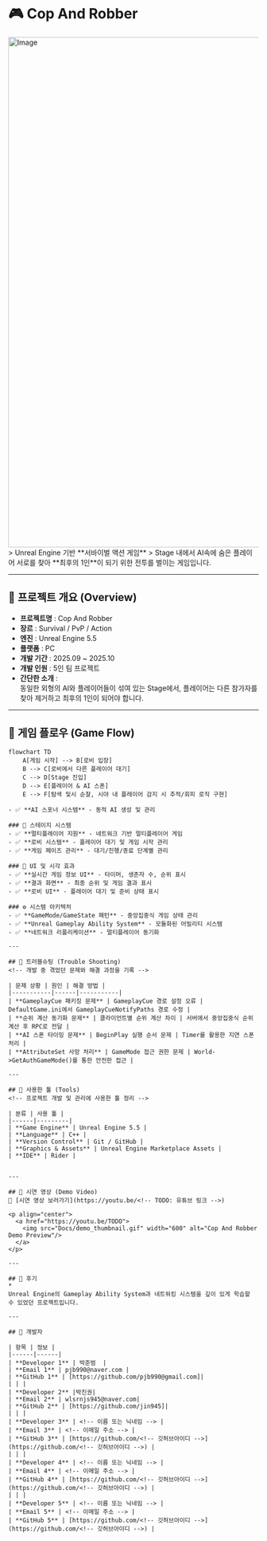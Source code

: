 # 🎮 Cop And Robber
<img width="1536" height="1024" alt="Image" src="https://github.com/user-attachments/assets/96ff86b4-0cf3-43f8-a0c9-bc52ac53436e" />
> Unreal Engine 기반 **서바이벌 액션 게임**  
> Stage 내에서 AI속에 숨은 플레이어 서로를 찾아 **최후의 1인**이 되기 위한 전투를 벌이는 게임입니다.

---

## 📘 프로젝트 개요 (Overview)
<!-- 프로젝트 전반에 대한 간단한 설명 -->
- **프로젝트명** : Cop And Robber  
- **장르** : Survival / PvP / Action  
- **엔진** : Unreal Engine 5.5  
- **플랫폼** : PC  
- **개발 기간** : 2025.09 ~ 2025.10  
- **개발 인원** : 5인 팀 프로젝트  
- **간단한 소개** :  
  동일한 외형의 AI와 플레이어들이 섞여 있는 Stage에서, 플레이어는 다른 참가자를 찾아 제거하고 최후의 1인이 되어야 합니다.

---

## 🧭 게임 플로우 (Game Flow)
<!-- 게임의 전체 진행 흐름을 시각적으로 표현 -->
```mermaid
flowchart TD
    A[게임 시작] --> B[로비 입장]
    B --> C[로비에서 다른 플레이어 대기]
    C --> D[Stage 진입]
    D --> E[플레이어 & AI 스폰]
    E --> F[탐색 및시 순찰, 시야 내 플레이어 감지 시 추적/회피 로직 구현]

- ✅ **AI 스포너 시스템** - 동적 AI 생성 및 관리

### 🧩 스테이지 시스템
- ✅ **멀티플레이어 지원** - 네트워크 기반 멀티플레이어 게임
- ✅ **로비 시스템** - 플레이어 대기 및 게임 시작 관리
- ✅ **게임 페이즈 관리** - 대기/진행/종료 단계별 관리

### 🎨 UI 및 시각 효과
- ✅ **실시간 게임 정보 UI** - 타이머, 생존자 수, 순위 표시
- ✅ **결과 화면** - 최종 순위 및 게임 결과 표시
- ✅ **로비 UI** - 플레이어 대기 및 준비 상태 표시

### ⚙️ 시스템 아키텍처
- ✅ **GameMode/GameState 패턴** - 중앙집중식 게임 상태 관리
- ✅ **Unreal Gameplay Ability System** - 모듈화된 어빌리티 시스템
- ✅ **네트워크 리플리케이션** - 멀티플레이어 동기화

---

## 🧩 트러블슈팅 (Trouble Shooting)
<!-- 개발 중 겪었던 문제와 해결 과정을 기록 -->

| 문제 상황 | 원인 | 해결 방법 |
|-----------|------|-----------|
| **GameplayCue 패키징 문제** | GameplayCue 경로 설정 오류 | DefaultGame.ini에서 GameplayCueNotifyPaths 경로 수정 |
| **순위 계산 동기화 문제** | 클라이언트별 순위 계산 차이 | 서버에서 중앙집중식 순위 계산 후 RPC로 전달 |
| **AI 스폰 타이밍 문제** | BeginPlay 실행 순서 문제 | Timer를 활용한 지연 스폰 처리 |
| **AttributeSet 사망 처리** | GameMode 접근 권한 문제 | World->GetAuthGameMode()를 통한 안전한 접근 |

---

## 🧰 사용한 툴 (Tools)
<!-- 프로젝트 개발 및 관리에 사용한 툴 정리 -->

| 분류 | 사용 툴 |
|------|---------|
| **Game Engine** | Unreal Engine 5.5 |
| **Language** | C++ |
| **Version Control** | Git / GitHub |
| **Graphics & Assets** | Unreal Engine Marketplace Assets |
| **IDE** | Rider |


---

## 🎥 시연 영상 (Demo Video)
🔗 [시연 영상 보러가기](https://youtu.be/<!-- TODO: 유튜브 링크 -->)

<p align="center">
  <a href="https://youtu.be/TODO">
    <img src="Docs/demo_thumbnail.gif" width="600" alt="Cop And Robber Demo Preview"/>
  </a>
</p>

---

## 🧠 후기
*
Unreal Engine의 Gameplay Ability System과 네트워킹 시스템을 깊이 있게 학습할 수 있었던 프로젝트입니다.

---

## 💬 개발자 

| 항목 | 정보 |
|------|------|
| **Developer 1** | 박준범  |
| **Email 1** | pjb990@naver.com |
| **GitHub 1** | [https://github.com/pjb990@gmail.com]|
| | |
| **Developer 2** |박진권|
| **Email 2** | wlsrnjs945@naver.com|
| **GitHub 2** | [https://github.com/jin945]|
| | |
| **Developer 3** | <!-- 이름 또는 닉네임 --> |
| **Email 3** | <!-- 이메일 주소 --> |
| **GitHub 3** | [https://github.com/<!-- 깃허브아이디 -->](https://github.com/<!-- 깃허브아이디 -->) |
| | |
| **Developer 4** | <!-- 이름 또는 닉네임 --> |
| **Email 4** | <!-- 이메일 주소 --> |
| **GitHub 4** | [https://github.com/<!-- 깃허브아이디 -->](https://github.com/<!-- 깃허브아이디 -->) |
| | |
| **Developer 5** | <!-- 이름 또는 닉네임 --> |
| **Email 5** | <!-- 이메일 주소 --> |
| **GitHub 5** | [https://github.com/<!-- 깃허브아이디 -->](https://github.com/<!-- 깃허브아이디 -->) |
